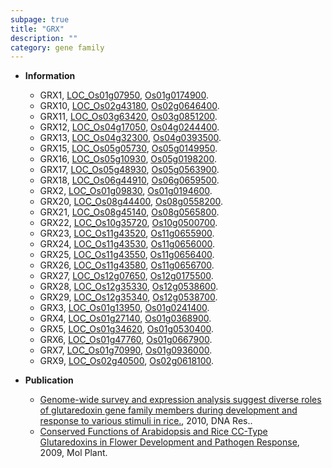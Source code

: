 ```yaml
---
subpage: true
title: "GRX"
description: ""
category: gene family
---
```


* **Information**  
    + GRX1, [LOC_Os01g07950](http://rice.plantbiology.msu.edu/cgi-bin/ORF_infopage.cgi?orf=LOC_Os01g07950), [Os01g0174900](http://rapdb.dna.affrc.go.jp/viewer/gbrowse_details/irgsp1?name=Os01g0174900).
    + GRX10, [LOC_Os02g43180](http://rice.plantbiology.msu.edu/cgi-bin/ORF_infopage.cgi?orf=LOC_Os02g43180), [Os02g0646400](http://rapdb.dna.affrc.go.jp/viewer/gbrowse_details/irgsp1?name=Os02g0646400).
    + GRX11, [LOC_Os03g63420](http://rice.plantbiology.msu.edu/cgi-bin/ORF_infopage.cgi?orf=LOC_Os03g63420), [Os03g0851200](http://rapdb.dna.affrc.go.jp/viewer/gbrowse_details/irgsp1?name=Os03g0851200).
    + GRX12, [LOC_Os04g17050](http://rice.plantbiology.msu.edu/cgi-bin/ORF_infopage.cgi?orf=LOC_Os04g17050), [Os04g0244400](http://rapdb.dna.affrc.go.jp/viewer/gbrowse_details/irgsp1?name=Os04g0244400).
    + GRX13, [LOC_Os04g32300](http://rice.plantbiology.msu.edu/cgi-bin/ORF_infopage.cgi?orf=LOC_Os04g32300), [Os04g0393500](http://rapdb.dna.affrc.go.jp/viewer/gbrowse_details/irgsp1?name=Os04g0393500).
    + GRX15, [LOC_Os05g05730](http://rice.plantbiology.msu.edu/cgi-bin/ORF_infopage.cgi?orf=LOC_Os05g05730), [Os05g0149950](http://rapdb.dna.affrc.go.jp/viewer/gbrowse_details/irgsp1?name=Os05g0149950).
    + GRX16, [LOC_Os05g10930](http://rice.plantbiology.msu.edu/cgi-bin/ORF_infopage.cgi?orf=LOC_Os05g10930), [Os05g0198200](http://rapdb.dna.affrc.go.jp/viewer/gbrowse_details/irgsp1?name=Os05g0198200).
    + GRX17, [LOC_Os05g48930](http://rice.plantbiology.msu.edu/cgi-bin/ORF_infopage.cgi?orf=LOC_Os05g48930), [Os05g0563900](http://rapdb.dna.affrc.go.jp/viewer/gbrowse_details/irgsp1?name=Os05g0563900).
    + GRX18, [LOC_Os06g44910](http://rice.plantbiology.msu.edu/cgi-bin/ORF_infopage.cgi?orf=LOC_Os06g44910), [Os06g0659500](http://rapdb.dna.affrc.go.jp/viewer/gbrowse_details/irgsp1?name=Os06g0659500).
    + GRX2, [LOC_Os01g09830](http://rice.plantbiology.msu.edu/cgi-bin/ORF_infopage.cgi?orf=LOC_Os01g09830), [Os01g0194600](http://rapdb.dna.affrc.go.jp/viewer/gbrowse_details/irgsp1?name=Os01g0194600).
    + GRX20, [LOC_Os08g44400](http://rice.plantbiology.msu.edu/cgi-bin/ORF_infopage.cgi?orf=LOC_Os08g44400), [Os08g0558200](http://rapdb.dna.affrc.go.jp/viewer/gbrowse_details/irgsp1?name=Os08g0558200).
    + GRX21, [LOC_Os08g45140](http://rice.plantbiology.msu.edu/cgi-bin/ORF_infopage.cgi?orf=LOC_Os08g45140), [Os08g0565800](http://rapdb.dna.affrc.go.jp/viewer/gbrowse_details/irgsp1?name=Os08g0565800).
    + GRX22, [LOC_Os10g35720](http://rice.plantbiology.msu.edu/cgi-bin/ORF_infopage.cgi?orf=LOC_Os10g35720), [Os10g0500700](http://rapdb.dna.affrc.go.jp/viewer/gbrowse_details/irgsp1?name=Os10g0500700).
    + GRX23, [LOC_Os11g43520](http://rice.plantbiology.msu.edu/cgi-bin/ORF_infopage.cgi?orf=LOC_Os11g43520), [Os11g0655900](http://rapdb.dna.affrc.go.jp/viewer/gbrowse_details/irgsp1?name=Os11g0655900).
    + GRX24, [LOC_Os11g43530](http://rice.plantbiology.msu.edu/cgi-bin/ORF_infopage.cgi?orf=LOC_Os11g43530), [Os11g0656000](http://rapdb.dna.affrc.go.jp/viewer/gbrowse_details/irgsp1?name=Os11g0656000).
    + GRX25, [LOC_Os11g43550](http://rice.plantbiology.msu.edu/cgi-bin/ORF_infopage.cgi?orf=LOC_Os11g43550), [Os11g0656400](http://rapdb.dna.affrc.go.jp/viewer/gbrowse_details/irgsp1?name=Os11g0656400).
    + GRX26, [LOC_Os11g43580](http://rice.plantbiology.msu.edu/cgi-bin/ORF_infopage.cgi?orf=LOC_Os11g43580), [Os11g0656700](http://rapdb.dna.affrc.go.jp/viewer/gbrowse_details/irgsp1?name=Os11g0656700).
    + GRX27, [LOC_Os12g07650](http://rice.plantbiology.msu.edu/cgi-bin/ORF_infopage.cgi?orf=LOC_Os12g07650), [Os12g0175500](http://rapdb.dna.affrc.go.jp/viewer/gbrowse_details/irgsp1?name=Os12g0175500).
    + GRX28, [LOC_Os12g35330](http://rice.plantbiology.msu.edu/cgi-bin/ORF_infopage.cgi?orf=LOC_Os12g35330), [Os12g0538600](http://rapdb.dna.affrc.go.jp/viewer/gbrowse_details/irgsp1?name=Os12g0538600).
    + GRX29, [LOC_Os12g35340](http://rice.plantbiology.msu.edu/cgi-bin/ORF_infopage.cgi?orf=LOC_Os12g35340), [Os12g0538700](http://rapdb.dna.affrc.go.jp/viewer/gbrowse_details/irgsp1?name=Os12g0538700).
    + GRX3, [LOC_Os01g13950](http://rice.plantbiology.msu.edu/cgi-bin/ORF_infopage.cgi?orf=LOC_Os01g13950), [Os01g0241400](http://rapdb.dna.affrc.go.jp/viewer/gbrowse_details/irgsp1?name=Os01g0241400).
    + GRX4, [LOC_Os01g27140](http://rice.plantbiology.msu.edu/cgi-bin/ORF_infopage.cgi?orf=LOC_Os01g27140), [Os01g0368900](http://rapdb.dna.affrc.go.jp/viewer/gbrowse_details/irgsp1?name=Os01g0368900).
    + GRX5, [LOC_Os01g34620](http://rice.plantbiology.msu.edu/cgi-bin/ORF_infopage.cgi?orf=LOC_Os01g34620), [Os01g0530400](http://rapdb.dna.affrc.go.jp/viewer/gbrowse_details/irgsp1?name=Os01g0530400).
    + GRX6, [LOC_Os01g47760](http://rice.plantbiology.msu.edu/cgi-bin/ORF_infopage.cgi?orf=LOC_Os01g47760), [Os01g0667900](http://rapdb.dna.affrc.go.jp/viewer/gbrowse_details/irgsp1?name=Os01g0667900).
    + GRX7, [LOC_Os01g70990](http://rice.plantbiology.msu.edu/cgi-bin/ORF_infopage.cgi?orf=LOC_Os01g70990), [Os01g0936000](http://rapdb.dna.affrc.go.jp/viewer/gbrowse_details/irgsp1?name=Os01g0936000).
    + GRX9, [LOC_Os02g40500](http://rice.plantbiology.msu.edu/cgi-bin/ORF_infopage.cgi?orf=LOC_Os02g40500), [Os02g0618100](http://rapdb.dna.affrc.go.jp/viewer/gbrowse_details/irgsp1?name=Os02g0618100).

* **Publication**  
    + [Genome-wide survey and expression analysis suggest diverse roles of glutaredoxin gene family members during development and response to various stimuli in rice.](http://www.ncbi.nlm.nih.gov/pubmed?term=Genome-wide+survey+and+expression+analysis+suggest+diverse+roles+of+glutaredoxin+gene+family+members+during+development+and+response+to+various+stimuli+in+rice.%5BTitle%5D), 2010, DNA Res..
    + [Conserved Functions of Arabidopsis and Rice CC-Type Glutaredoxins in Flower Development and Pathogen Response](http://www.ncbi.nlm.nih.gov/pubmed?term=Conserved+Functions+of+Arabidopsis+and+Rice+CC-Type+Glutaredoxins+in+Flower+Development+and+Pathogen+Response%5BTitle%5D), 2009, Mol Plant.


